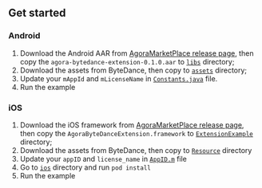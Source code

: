 ## Get started
### Android
1. Download the Android AAR from [AgoraMarketPlace release page](https://github.com/AgoraIO-Community/AgoraMarketPlace/releases/download/bytedance-rte-extension-0.1.0/agora-bytedance-extension-0.1.0.aar), then copy the `agora-bytedance-extension-0.1.0.aar` to [`libs`](android/app/libs) directory;
2. Download the assets from ByteDance, then copy to [`assets`](android/app/src/main/assets) directory;
3. Update your `mAppId` and `mLicenseName` in [`Constants.java`](android/app/src/main/java/io/agora/rte/extension/bytedance/example/Constants.java) file.
4. Run the example

### iOS
1. Download the iOS framework from [AgoraMarketPlace release page](https://github.com/AgoraIO-Community/AgoraMarketPlace/releases/download/bytedance-rte-extension-0.1.0/AgoraByteDanceExtension_0.1.0.zip), then copy the `AgoraByteDanceExtension.framework` to [`ExtensionExample`](ios/ExtensionExample) directory;
2. Download the assets from ByteDance, then copy to [`Resource`](ios/Resource) directory
3. Update your `appID` and `license_name` in [`AppID.m`](ios/ExtensionExample/AppID.m) file
4. Go to [`ios`](ios) directory and run `pod install`
5. Run the example